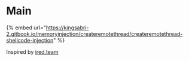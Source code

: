 # Main



{% embed url="https://kingsabri-2.gitbook.io/memoryinjection/createremotethread/createremotethread-shellcode-injection" %}

Inspired by [ired.team](https://www.ired.team/)

